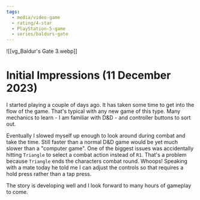 ```yaml
---
tags:
  - media/video-game
  - rating/4-star
  - PlayStation-5-game
  - series/baldurs-gate
---
```

![[vg_Baldur's Gate 3.webp]]

# Initial Impressions (11 December 2023)
I started playing a couple of days ago. It has taken some time to get into the flow of the game. That's typical with any new game of this type. Many mechanics to learn - I am familiar with D&D - and controller buttons to sort out.

Eventually I slowed myself up enough to look around during combat and take the time. Still faster than a normal D&D game would be yet much slower than a "computer game". One of the biggest issues was accidentally hitting `Triangle` to select a combat action instead of `R1`. That's a problem because `Triangle` ends the characters combat round. Whoops! Speaking with a mate today he told me I can adjust the controls so that requires a hold press rather than a tap press.

The story is developing well and I look forward to many hours of gameplay to come.